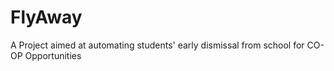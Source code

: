 # FlyAway

A Project aimed at automating students' early dismissal from school for CO-OP Opportunities
